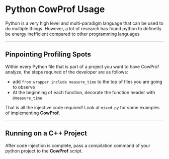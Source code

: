 # Python CowProf Usage

Python is a very high level and multi-paradigm language that can be used to do multiple things. 
However, a lot of research has found python to definetly be energy inefficient compared to other programming languages

---

## Pinpointing Profiling Spots
Within every Python file that is part of a project you want to have CowProf analyze, the steps required of the developer are as follows:

- add `from wrapper include measure_time` to the top of files you are going to observe
- At the beginning of each function, decorate the function header with `@measure_time`


That is all the injective code required! Look at `mixed.py` for some examples of implementing **CowProf**.

---

## Running on a C++ Project
After code injection is complete, pass a compilation command of your python project to the **CowProf** script.

